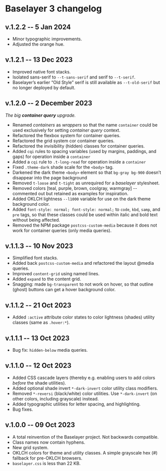 <!-- 
• Increment version control numbers in
  README.md, baselayer.css, metadata.json,
  package.json, package-lock.json (x2), and
  this CHANGELOG.md
• Increment filesize in README.md, and
  metadata.json.
-->

# Baselayer 3 changelog

## v.1.2.2 -- 5 Jan 2024

* Minor typographic improvements.
* Adjusted the orange hue.
 
## v.1.2.1 -- 13 Dec 2023

* Improved native font stacks.
* Isolated sans-serif to `--t-sans-serif` and serif to `--t-serif`.
* Baselayer’s earlier “Old Style” serif is still available as `--t-old-serif` but no longer deployed by default.

## v.1.2.0 -- 2 December 2023

_The big **container query** upgrade._

* Renamed _containers_ as _wrappers_ so that the name `container` could be used exclusively for setting _container query_ context.
* Refactored the flexbox system for container queries.
* Refactored the grid system cor container queries.
* Refactored the invisibility (hidden) classes for container queries.
* Added `cqi` rules to spacing variables (used by margins, paddings, and gaps) for operation inside a `container`
* Added a `cqi` rule to `.t-long-read` for operation inside a `container`
* Fixed `.theme-dark` shade scale for the `<body>` tag.
* Darkened the dark theme `<body>` element so that `bg-gray bg-900` doesn’t disappear into the page background
* Removed `t-loose` and `t-tight` as unrequired for a _baselayer_ stylesheet.
* Removed colors [teal, purple, brown, coolgray, warmgray] -- commented out but retained as examples for inspiration.
* Added OKLCH lightness `--l1000` variable for use on the dark theme background color.
* Added `font-style: normal; font-style: normal;` to `code`, `kbd`, `samp`, and `pre` tags, so that these classes could be used within italic and bold text without being affected.
* Removed the NPM package `postcss-custom-media` because it does not work for container queries (only media queries).

## v.1.1.3 -- 10 Nov 2023

* Simplified font stacks.
* Added back `postcss-custom-media` and refactored the layout @media queries.
* Improved `content-grid` using named lines.
* Added `expand` to the content grid.
* Snagging: made `bg-transparent` to not work on hover, so that outline (ghost) buttons can get a hover background color.

## v.1.1.2 -- 21 Oct 2023

* Added `:active` attribute color states to color lightness (shades) utility classes (same as `.hover:*`).

## v.1.1.1 -- 13 Oct 2023

* Bug fix: `hidden-below` media queries.

## v.1.1.0 -- 12 Oct 2023

* Added CSS cascade layers (thereby e.g. enabling users to add colors _before_ the shade utilities).
* Added optional shade invert `*-dark-invert` color utility class modifiers.
* Removed `*-reversi` (black/white) color utilities. Use `*-dark-invert` (on other colors, including grayscale) instead.
* Added typographic utilities for letter spacing, and highlighting.
* Bug fixes.

## v.1.0.0 -- 09 Oct 2023

* A total reinvention of the Baselayer project. Not backwards compatible. 
* Class names now contain hyphens. 
* New grid system.
* OKLCH colors for theme and utility classes. A simple grayscale hex (#) fallback for pre-OKLCH browsers.
* `baselayer.css` is less than 22 KB.
